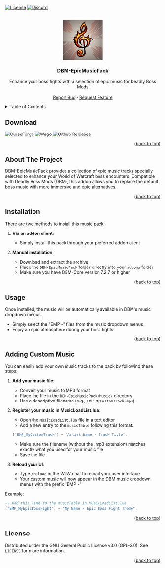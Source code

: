 <!-- Improved compatibility of back to top link: See: https://github.com/othneildrew/Best-README-Template/pull/73 -->
<a name="readme-top"></a>

[![License][license-shield]][license-url]
[![Discord][discord-shield]][discord-url]

<!-- PROJECT LOGO -->
<br />
<div align="center">
  <a href="https://github.com/ZelionGG/DBM-EpicMusicPack">
    <kbd><img src="icon.png" alt="Logo" width="130" height="130"></kbd>
  </a>

  <h3 align="center">DBM-EpicMusicPack</h3>

  <p align="center">
    Enhance your boss fights with a selection of epic music for Deadly Boss Mods
    <br />
    <br />
    <a href="https://github.com/ZelionGG/DBM-EpicMusicPack/issues">Report Bug</a>
    ·
    <a href="https://github.com/ZelionGG/DBM-EpicMusicPack/issues">Request Feature</a>
  </p>
</div>

<!-- TABLE OF CONTENTS -->
<details>
  <summary>Table of Contents</summary>
  <ol>
    <li><a href="#download">Download</a></li>
    <li><a href="#about-the-project">About The Project</a></li>
    <li><a href="#installation">Installation</a></li>
    <li><a href="#usage">Usage</a></li>
    <li><a href="#adding-custom-music">Adding Custom Music</a></li>
    <li><a href="#license">License</a></li>
  </ol>
</details>

## Download

[![CurseForge](https://cf.way2muchnoise.eu/title/492590.svg?badge_style=for_the_badge)](https://www.curseforge.com/wow/addons/dbm-epicmusicpack) [![Wago](https://tinyurl.com/WagoBadge)](https://addons.wago.io/addons/dbm-epicmusicpack)
[![Github Releases](https://img.shields.io/badge/GitHub%20Releases-121013?style=for-the-badge&logo=github&logoColor=white)](https://github.com/ZelionGG/DBM-EpicMusicPack/releases)

<p align="right">(<a href="#readme-top">back to top</a>)</p>

<!-- ABOUT THE PROJECT -->
## About The Project

DBM-EpicMusicPack provides a collection of epic music tracks specially selected to enhance your World of Warcraft boss encounters. Compatible with Deadly Boss Mods (DBM), this addon allows you to replace the default boss music with more immersive and epic alternatives.

<p align="right">(<a href="#readme-top">back to top</a>)</p>

<!-- INSTALLATION -->
## Installation

There are two methods to install this music pack:

1. **Via an addon client**:
   - Simply install this pack through your preferred addon client

2. **Manual installation**:
   - Download and extract the archive
   - Place the `DBM-EpicMusicPack` folder directly into your `addons` folder
   - Make sure you have DBM-Core version 7.2.7 or higher

<p align="right">(<a href="#readme-top">back to top</a>)</p>

<!-- USAGE -->
## Usage

Once installed, the music will be automatically available in DBM's music dropdown menus.

- Simply select the "EMP -" files from the music dropdown menus
- Enjoy an epic atmosphere during your boss fights!

<p align="right">(<a href="#readme-top">back to top</a>)</p>

<!-- ADDING CUSTOM MUSIC -->
## Adding Custom Music

You can easily add your own music tracks to the pack by following these steps:

1. **Add your music file**:
   - Convert your music to MP3 format
   - Place the file in the `DBM-EpicMusicPack\Music\` directory
   - Use a descriptive filename (e.g., `EMP_MyCustomTrack.mp3`)

2. **Register your music in MusicLoadList.lua**:
   - Open the `MusicLoadList.lua` file in a text editor
   - Add a new entry to the `musicTable` following this format:
   ```lua
   ["EMP_MyCustomTrack"] = "Artist Name - Track Title",
   ```
   - Make sure the filename (without the .mp3 extension) matches exactly what you used for your music file
   - Save the file

3. **Reload your UI**:
   - Type `/reload` in the WoW chat to reload your user interface
   - Your custom music will now appear in the DBM music dropdown menus with the prefix "EMP -"

Example:
```lua
-- Add this line to the musicTable in MusicLoadList.lua
["EMP_MyEpicBossFight"] = "My Name - Epic Boss Fight Theme",
```

<p align="right">(<a href="#readme-top">back to top</a>)</p>

<!-- LICENSE -->
## License

Distributed under the GNU General Public License v3.0 (GPL-3.0). See `LICENSE` for more information.

<p align="right">(<a href="#readme-top">back to top</a>)</p>

<!-- MARKDOWN LINKS & IMAGES -->
<!-- https://www.markdownguide.org/basic-syntax/#reference-style-links -->
[license-shield]: https://img.shields.io/github/license/ZelionGG/DBM-EpicMusicPack.svg?style=for-the-badge
[license-url]: https://github.com/ZelionGG/DBM-EpicMusicPack/blob/master/LICENSE
[discord-shield]: https://img.shields.io/badge/Discord-7289DA?style=for-the-badge&logo=discord&logoColor=white
[discord-url]: https://discord.gg/g7JZNGSU32
